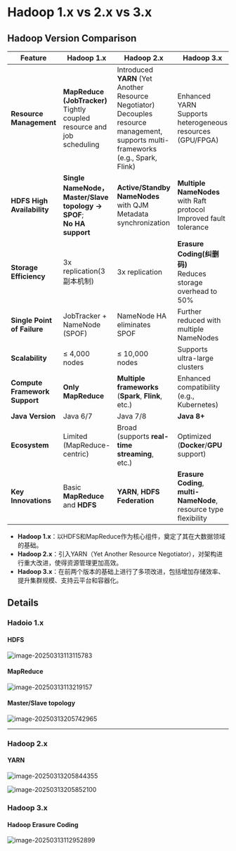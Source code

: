 # Hadoop 1.x vs 2.x vs 3.x

## Hadoop Version Comparison

| **Feature**                   | **Hadoop 1.x**                                               | **Hadoop 2.x**                                               | **Hadoop 3.x**                                               |
| ----------------------------- | ------------------------------------------------------------ | ------------------------------------------------------------ | ------------------------------------------------------------ |
| **Resource Management**       | **MapReduce** **(JobTracker)**<br />Tightly coupled resource and job scheduling | Introduced **YARN** (Yet Another Resource Negotiator)<br>Decouples resource management, supports multi-frameworks (e.g., Spark, Flink) | Enhanced YARN<br>Supports heterogeneous resources (GPU/FPGA) |
| **HDFS High Availability**    | **Single NameNode， Master/Slave topology $\rightarrow$ SPOF**;<br>**No HA support** | **Active/Standby NameNodes** with QJM<br>Metadata synchronization | **Multiple NameNodes** with Raft protocol<br>Improved fault tolerance |
| **Storage Efficiency**        | 3x replication(3副本机制)                                    | 3x replication                                               | **Erasure Coding(纠删码)**<br>Reduces storage overhead to 50% |
| **Single Point of Failure**   | JobTracker + NameNode (SPOF)                                 | NameNode HA eliminates SPOF                                  | Further reduced with multiple NameNodes                      |
| **Scalability**               | ≤ 4,000 nodes                                                | ≤ 10,000 nodes                                               | Supports ultra-large clusters                                |
| **Compute Framework Support** | **Only MapReduce**                                           | **Multiple frameworks** (**Spark**, **Flink**, etc.)         | Enhanced compatibility (e.g., Kubernetes)                    |
| **Java Version**              | Java 6/7                                                     | Java 7/8                                                     | **Java 8+**                                                  |
| **Ecosystem**                 | Limited (MapReduce-centric)                                  | Broad (supports **real-time streaming**, etc.)               | Optimized (**Docker**/**GPU** support)                       |
| **Key Innovations**           | Basic **MapReduce** and **HDFS**                             | **YARN**, **HDFS Federation**                                | **Erasure Coding**, **multi-NameNode**, resource type flexibility |



- **Hadoop 1.x**：以HDFS和MapReduce作为核心组件，奠定了其在大数据领域的基础。
- **Hadoop 2.x**：引入YARN（Yet Another Resource Negotiator），对架构进行重大改进，使得资源管理更加高效。
- **Hadoop 3.x**：在前两个版本的基础上进行了多项改进，包括增加存储效率、提升集群规模、支持云平台和容器化。



## Details

### Hadoio 1.x

#### HDFS

![image-20250313113115783](C:\Users\86133\AppData\Roaming\Typora\typora-user-images\image-20250313113115783.png)



#### MapReduce

![image-20250313113219157](C:\Users\86133\AppData\Roaming\Typora\typora-user-images\image-20250313113219157.png)

#### Master/Slave topology

![image-20250313205742965](C:\Users\86133\AppData\Roaming\Typora\typora-user-images\image-20250313205742965.png)

---



### Hadoop 2.x

#### YARN

![image-20250313205844355](C:\Users\86133\AppData\Roaming\Typora\typora-user-images\image-20250313205844355.png)

![image-20250313205852100](C:\Users\86133\AppData\Roaming\Typora\typora-user-images\image-20250313205852100.png)



### Hadoop 3.x

#### Hadoop Erasure Coding

![image-20250313112952899](C:\Users\86133\AppData\Roaming\Typora\typora-user-images\image-20250313112952899.png)

